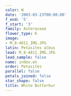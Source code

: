 ```yaml
---
color: W
date: '2003-03-23T00:00:00'
f_end: '5'
f_start: '3'
family: Asteraceae
flower_type: K
image:
- M_8-4811_IMG.JPG
latin: Petasites albus
lead: M_8-4811_IMG.JPG
lead_sample: false
name: index.en
order: Petasites
parallel: false
petals_joined: false
star_shape: false
title: White Butterbur
---
```

